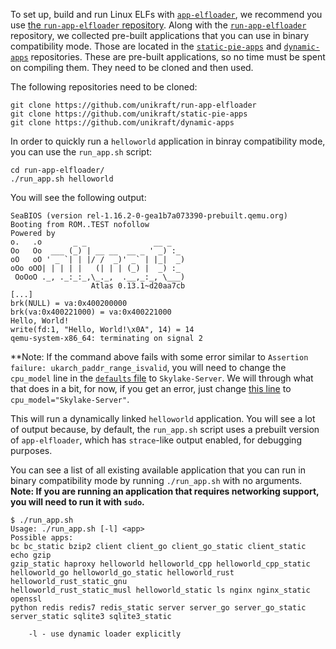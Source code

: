 To set up, build and run Linux ELFs with [`app-elfloader`](https://github.com/unikraft/app-elfloader), we recommend you use [the `run-app-elfloader` repository](https://github.com/unikraft/run-app-elfloader).
Along with the [`run-app-elfloader`](https://github.com/unikraft/run-app-elfloader) repository, we collected pre-built applications that you can use in binary compatibility mode.
Those are located in the [`static-pie-apps`](https://github.com/unikraft/static-pie-apps/) and [`dynamic-apps`](https://github.com/unikraft/dynamic-apps/) repositories.
These are pre-built applications, so no time must be spent on compiling them.
They need to be cloned and then used.

The following repositories need to be cloned:

```console
git clone https://github.com/unikraft/run-app-elfloader
git clone https://github.com/unikraft/static-pie-apps
git clone https://github.com/unikraft/dynamic-apps
```

In order to quickly run a `helloworld` application in binray compatibility mode, you can use the `run_app.sh` script:

```console
cd run-app-elfloader/
./run_app.sh helloworld
```

You will see the following output:

```text
SeaBIOS (version rel-1.16.2-0-gea1b7a073390-prebuilt.qemu.org)
Booting from ROM..TEST nofollow
Powered by
o.   .o       _ _               __ _
Oo   Oo  ___ (_) | __ __  __ _ ' _) :_
oO   oO ' _ `| | |/ /  _)' _` | |_|  _)
oOo oOO| | | | |   (| | | (_) |  _) :_
 OoOoO ._, ._:_:_,\_._,  .__,_:_, \___)
                  Atlas 0.13.1~d20aa7cb
[...]
brk(NULL) = va:0x400200000
brk(va:0x400221000) = va:0x400221000
Hello, World!
write(fd:1, "Hello, World!\x0A", 14) = 14
qemu-system-x86_64: terminating on signal 2
```

**Note: If the command above fails with some error similar to `Assertion failure: ukarch_paddr_range_isvalid`, you will need to change the `cpu_model` line in the [`defaults` file](https://github.com/unikraft/run-app-elfloader/blob/master/defaults) to `Skylake-Server`.
We will through what that does in a bit, for now, if you get an error, just change [this line](https://github.com/unikraft/run-app-elfloader/blob/master/defaults#L13) to `cpu_model="Skylake-Server"`.

This will run a dynamically linked `helloworld` application.
You will see a lot of output because, by default, the `run_app.sh` script uses a prebuilt version of `app-elfloader`, which has `strace`-like output enabled, for debugging purposes.

You can see a list of all existing available application that you can run in binary compatibility mode by running `./run_app.sh` with no arguments.
**Note: If you are running an application that requires networking support, you will need to run it with `sudo`.**

```console
$ ./run_app.sh 
Usage: ./run_app.sh [-l] <app>
Possible apps:
bc bc_static bzip2 client client_go client_go_static client_static echo gzip 
gzip_static haproxy helloworld helloworld_cpp helloworld_cpp_static 
helloworld_go helloworld_go_static helloworld_rust helloworld_rust_static_gnu 
helloworld_rust_static_musl helloworld_static ls nginx nginx_static openssl 
python redis redis7 redis_static server server_go server_go_static 
server_static sqlite3 sqlite3_static 

    -l - use dynamic loader explicitly
```
